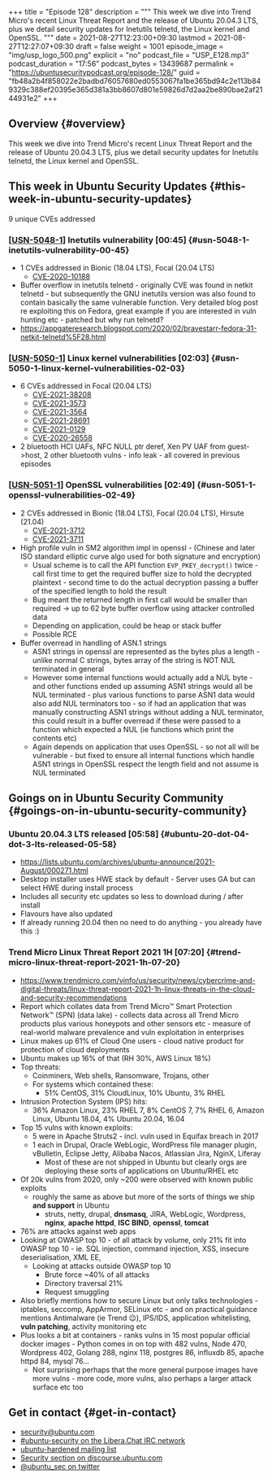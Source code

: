+++
title = "Episode 128"
description = """
  This week we dive into Trend Micro's recent Linux Threat Report and the
  release of Ubuntu 20.04.3 LTS, plus we detail security updates for
  Inetutils telnetd, the Linux kernel and OpenSSL.
  """
date = 2021-08-27T12:23:00+09:30
lastmod = 2021-08-27T12:27:07+09:30
draft = false
weight = 1001
episode_image = "img/usp_logo_500.png"
explicit = "no"
podcast_file = "USP_E128.mp3"
podcast_duration = "17:56"
podcast_bytes = 13439687
permalink = "https://ubuntusecuritypodcast.org/episode-128/"
guid = "fb48a2b4f858022e2badbd76057680ed0553067fa1be365bd94c2e113b849329c388ef20395e365d381a3bb8607d801e59826d7d2aa2be890bae2af2144931e2"
+++

## Overview {#overview}

This week we dive into Trend Micro's recent Linux Threat Report and the
release of Ubuntu 20.04.3 LTS, plus we detail security updates for
Inetutils telnetd, the Linux kernel and OpenSSL.


## This week in Ubuntu Security Updates {#this-week-in-ubuntu-security-updates}

9 unique CVEs addressed


### [[USN-5048-1](https://ubuntu.com/security/notices/USN-5048-1)] Inetutils vulnerability [00:45] {#usn-5048-1-inetutils-vulnerability-00-45}

-   1 CVEs addressed in Bionic (18.04 LTS), Focal (20.04 LTS)
    -   [CVE-2020-10188](https://ubuntu.com/security/CVE-2020-10188) <!-- medium -->
-   Buffer overflow in inetutils telnetd - originally CVE was found in netkit
    telnetd - but subsequently the GNU inetutils version was also found to
    contain basically the same vulnerable function. Very detailed blog post
    re exploiting this on Fedora, great example if you are interested in vuln
    hunting etc - patched but why run telnetd?
-   <https://appgateresearch.blogspot.com/2020/02/bravestarr-fedora-31-netkit-telnetd%5F28.html>


### [[USN-5050-1](https://ubuntu.com/security/notices/USN-5050-1)] Linux kernel vulnerabilities [02:03] {#usn-5050-1-linux-kernel-vulnerabilities-02-03}

-   6 CVEs addressed in Focal (20.04 LTS)
    -   [CVE-2021-38208](https://ubuntu.com/security/CVE-2021-38208) <!-- medium -->
    -   [CVE-2021-3573](https://ubuntu.com/security/CVE-2021-3573) <!-- medium -->
    -   [CVE-2021-3564](https://ubuntu.com/security/CVE-2021-3564) <!-- medium -->
    -   [CVE-2021-28691](https://ubuntu.com/security/CVE-2021-28691) <!-- medium -->
    -   [CVE-2021-0129](https://ubuntu.com/security/CVE-2021-0129) <!-- medium -->
    -   [CVE-2020-26558](https://ubuntu.com/security/CVE-2020-26558) <!-- medium -->
-   2 bluetooth HCI UAFs, NFC NULL ptr deref, Xen PV UAF from guest->host, 2
    other bluetooth vulns - info leak - all covered in previous episodes


### [[USN-5051-1](https://ubuntu.com/security/notices/USN-5051-1)] OpenSSL vulnerabilities [02:49] {#usn-5051-1-openssl-vulnerabilities-02-49}

-   2 CVEs addressed in Bionic (18.04 LTS), Focal (20.04 LTS), Hirsute (21.04)
    -   [CVE-2021-3712](https://ubuntu.com/security/CVE-2021-3712) <!-- medium -->
    -   [CVE-2021-3711](https://ubuntu.com/security/CVE-2021-3711) <!-- high -->
-   High profile vuln in SM2 algorithm impl in openssl - (Chinese and later
    ISO standard elliptic curve algo used for both signature and encryption)
    -   Usual scheme is to call the API function `EVP_PKEY_decrypt()` twice - call
        first time to get the required buffer size to hold the decrypted
        plaintext - second time to do the actual decryption passing a buffer of
        the specified length to hold the result
    -   Bug meant the returned length in first call would be smaller than
        required -> up to 62 byte buffer overflow using attacker controlled data
    -   Depending on application, could be heap or stack buffer
    -   Possible RCE
-   Buffer overread in handling of ASN.1 strings
    -   ASN1 strings in openssl are represented as the bytes plus a length -
        unlike normal C strings, bytes array of the string is NOT NUL
        terminated in general
    -   However some internal functions would actually add a NUL byte - and
        other functions ended up assuming ASN1 strings would all be NUL
        terminated - plus various functions to parse ASN1 data would also add
        NUL terminators too - so if had an application that was manually
        constructing ASN1 strings without adding a NUL terminator, this could
        result in a buffer overread if these were passed to a function which
        expected a NUL (ie functions which print the contents etc)
    -   Again depends on application that uses OpenSSL - so not all will be
        vulnerable - but fixed to ensure all internal functions which handle
        ASN1 strings in OpenSSL respect the length field and not assume is NUL
        terminated


## Goings on in Ubuntu Security Community {#goings-on-in-ubuntu-security-community}


### Ubuntu 20.04.3 LTS released [05:58] {#ubuntu-20-dot-04-dot-3-lts-released-05-58}

-   <https://lists.ubuntu.com/archives/ubuntu-announce/2021-August/000271.html>
-   Desktop installer uses HWE stack by default - Server uses GA but can
    select HWE during install process
-   Includes all security etc updates so less to download during / after
    install
-   Flavours have also updated
-   If already running 20.04 then no need to do anything - you already have
    this :)


### Trend Micro Linux Threat Report 2021 1H [07:20] {#trend-micro-linux-threat-report-2021-1h-07-20}

-   <https://www.trendmicro.com/vinfo/us/security/news/cybercrime-and-digital-threats/linux-threat-report-2021-1h-linux-threats-in-the-cloud-and-security-recommendations>
-   Report which collates data from Trend Micro™ Smart Protection Network™
    (SPN) (data lake) - collects data across all Trend Micro products plus
    various honeypots and other sensors etc - measure of real-world malware
    prevalence and vuln exploitation in enterprises
-   Linux makes up 61% of Cloud One users - cloud native product for
    protection of cloud deployments
-   Ubuntu makes up 16% of that (RH 30%, AWS Linux 18%)
-   Top threats:
    -   Coinminers, Web shells, Ransomware, Trojans, other
    -   For systems which contained these:
        -   51% CentOS, 31% CloudLinux, 10% Ubuntu, 3% RHEL
-   Intrusion Protection System (IPS) hits:
    -   36% Amazon Linux, 23% RHEL 7, 8% CentOS 7, 7% RHEL 6, Amazon Linux, Ubuntu 18.04, 4% Ubuntu 20.04, 16.04
-   Top 15 vulns with known exploits:
    -   5 were in Apache Struts2 - incl. vuln used in Equifax breach in 2017
    -   1 each in Drupal, Oracle WebLogic, WordPress file manager plugin,
        vBulletin, Eclipse Jetty, Alibaba Nacos, Atlassian Jira, NginX, Liferay
        -   Most of these are not shipped in Ubuntu but clearly orgs are
            deploying these sorts of applications on Ubuntu/RHEL etc
-   Of 20k vulns from 2020, only ~200 were observed with known public exploits
    -   roughly the same as above but more of the sorts of things we ship **and
        support** in Ubuntu
        -   struts, netty, drupal, **dnsmasq**, JIRA, WebLogic, Wordpress, **nginx**,
            **apache httpd**, **ISC BIND**, **openssl**, **tomcat**
-   76% are attacks against web apps
-   Looking at OWASP top 10 - of all attack by volume, only 21% fit into
    OWASP top 10 - ie. SQL injection, command injection, XSS, insecure
    deserialisation, XML EE,
    -   Looking at attacks outside OWASP top 10
        -   Brute force ~40% of all attacks
        -   Directory traversal 21%
        -   Request smuggling
-   Also briefly mentions how to secure Linux but only talks technologies -
    iptables, seccomp, AppArmor, SELinux etc - and on practical guidance
    mentions Antimalware (ie Trend 😉), IPS/IDS, application whitelisting,
    **vuln patching**, activity monitoring etc
-   Plus looks a bit at containers - ranks vulns in 15 most popular official
    docker images - Python comes in on top with 482 vulns, Node 470,
    Wordpress 402, Golang 288, nginx 118, postgres 86, influxdb 85, apache
    httpd 84, mysql 76...
    -   Not surprising perhaps that the more general purpose images have more
        vulns - more code, more vulns, also perhaps a larger attack surface etc
        too


## Get in contact {#get-in-contact}

-   [security@ubuntu.com](mailto:security@ubuntu.com)
-   [#ubuntu-security on the Libera.Chat IRC network](https://libera.chat)
-   [ubuntu-hardened mailing list](https://lists.ubuntu.com/mailman/listinfo/ubuntu-hardened)
-   [Security section on discourse.ubuntu.com](https://discourse.ubuntu.com/c/security)
-   [@ubuntu\_sec on twitter](https://twitter.com/ubuntu%5Fsec)
